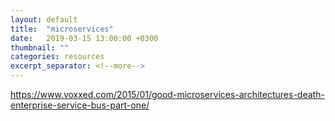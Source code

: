 ```yaml
---
layout: default
title:  "microservices"
date:   2019-03-15 13:00:00 +0300
thumbnail: ""
categories: resources
excerpt_separator: <!--more-->
---
```

<!--more-->


https://www.voxxed.com/2015/01/good-microservices-architectures-death-enterprise-service-bus-part-one/